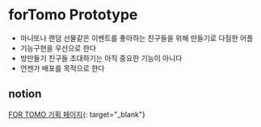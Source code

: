 # forTomo Prototype

- 마니또나 랜덤 선물같은 이벤트를 좋아하는 친구들을 위해 만들기로 다짐한 어플
- 기능구현을 우선으로 한다
- 방만들기 친구들 초대하기는 아직 중요한 기능이 아니다
- 언젠가 배포를 목적으로 한다

## notion

[FOR TOMO 기획 페이지](https://hym0nly.notion.site/forTomo-bdd440b5252f4fa5a2a3ca026ae34f5b){: target="_blank"}